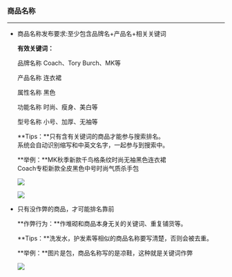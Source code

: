 ### 商品名称

---

* 商品名称发布要求:至少包含品牌名+产品名+相关关键词

  **有效关键词：**

  品牌名称 Coach、Tory Burch、MK等

  产品名称 连衣裙

  属性名称 黑色

  功能名称 时尚、瘦身、美白等

  型号名称 小号、加厚、无袖等

  **Tips：**只有含有关键词的商品才能参与搜索排名。  
  系统会自动识别缩写和中英文名字，一起参与到搜索中。

  **举例：**MK秋季新款千鸟格条纹时尚无袖黑色连衣裙  
  Coach专柜新款全皮黑色中号时尚气质杀手包

  ![](http://sellerhub.ymatou.com/helpview/img/spmc_1.jpg)

  ![](http://sellerhub.ymatou.com/helpview/img/spmc_2.jpg)

* 只有没作弊的商品，才可能排名靠前

  **作弊行为：**作堆砌和商品本身无关的关键词、重复铺货等。

  **Tips：**洗发水，护发素等相似的商品名称要写清楚，否则会被去重。

  **举例：**图片是包，商品名称写的是凉鞋，这种就是关键词作弊

  ![](http://sellerhub.ymatou.com/helpview/img/spmc_3.jpg)



